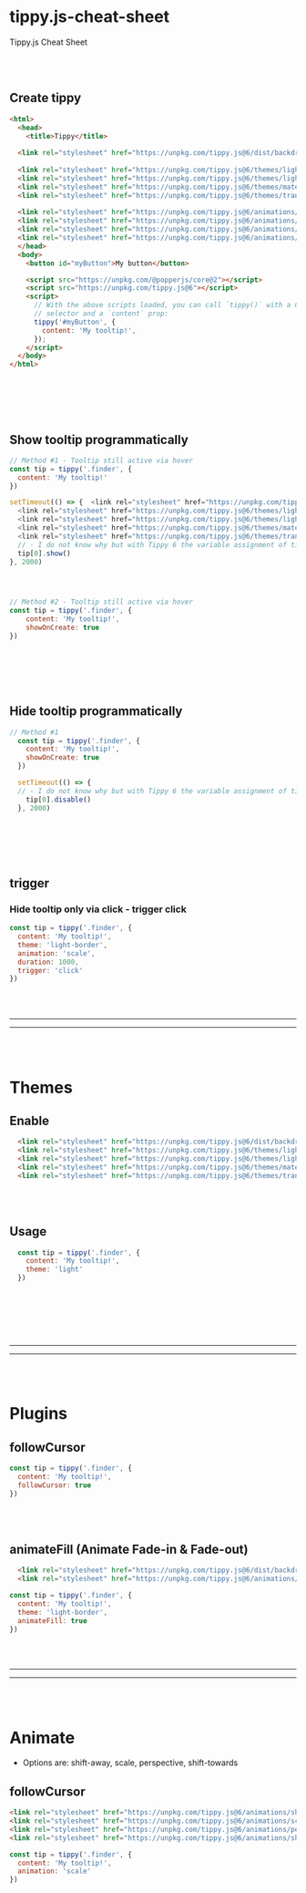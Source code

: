 # tippy.js-cheat-sheet
Tippy.js Cheat Sheet


<br><br>

## Create tippy
```html
<html>
  <head>
    <title>Tippy</title>
    
  <link rel="stylesheet" href="https://unpkg.com/tippy.js@6/dist/backdrop.css" />
    
  <link rel="stylesheet" href="https://unpkg.com/tippy.js@6/themes/light.css" />
  <link rel="stylesheet" href="https://unpkg.com/tippy.js@6/themes/light-border.css" />
  <link rel="stylesheet" href="https://unpkg.com/tippy.js@6/themes/material.css" />
  <link rel="stylesheet" href="https://unpkg.com/tippy.js@6/themes/translucent.css" />
    
  <link rel="stylesheet" href="https://unpkg.com/tippy.js@6/animations/shift-away.css" />
  <link rel="stylesheet" href="https://unpkg.com/tippy.js@6/animations/scale.css" />
  <link rel="stylesheet" href="https://unpkg.com/tippy.js@6/animations/perspective.css" />
  <link rel="stylesheet" href="https://unpkg.com/tippy.js@6/animations/shift-toward.css" />
  </head>
  <body>
    <button id="myButton">My button</button>

    <script src="https://unpkg.com/@popperjs/core@2"></script>
    <script src="https://unpkg.com/tippy.js@6"></script>
    <script>
      // With the above scripts loaded, you can call `tippy()` with a CSS
      // selector and a `content` prop:
      tippy('#myButton', {
        content: 'My tooltip!',
      });
    </script>
  </body>
</html>
```





<br><br><br><br>

## Show tooltip programmatically
```javascript
// Method #1 - Tooltip still active via hover 
const tip = tippy('.finder', {
  content: 'My tooltip!'
})

setTimeout(() => {  <link rel="stylesheet" href="https://unpkg.com/tippy.js@6/dist/backdrop.css" />
  <link rel="stylesheet" href="https://unpkg.com/tippy.js@6/themes/light.css" />
  <link rel="stylesheet" href="https://unpkg.com/tippy.js@6/themes/light-border.css" />
  <link rel="stylesheet" href="https://unpkg.com/tippy.js@6/themes/material.css" />
  <link rel="stylesheet" href="https://unpkg.com/tippy.js@6/themes/translucent.css" />
  // - I do not know why but with Tippy 6 the variable assignment of tippy() gets into an array. So we must use tip[0]
  tip[0].show()
}, 2000)




// Method #2 - Tooltip still active via hover 
const tip = tippy('.finder', {
    content: 'My tooltip!',
    showOnCreate: true
})
```


<br><br><br><br>

## Hide tooltip programmatically
```javascript
// Method #1
  const tip = tippy('.finder', {
    content: 'My tooltip!',
    showOnCreate: true
  })

  setTimeout(() => {
  // - I do not know why but with Tippy 6 the variable assignment of tippy() gets into an array. So we must use tip[0]
    tip[0].disable()
  }, 2000)
```




<br><br><br><br>

## trigger

### Hide tooltip only via click - trigger click
```javascript
const tip = tippy('.finder', {
  content: 'My tooltip!',
  theme: 'light-border',
  animation: 'scale',
  duration: 1000,
  trigger: 'click'
})
```


























<br><br>
____________________________________________________
____________________________________________________
<br><br>


# Themes

## Enable
```html
  <link rel="stylesheet" href="https://unpkg.com/tippy.js@6/dist/backdrop.css" />
  <link rel="stylesheet" href="https://unpkg.com/tippy.js@6/themes/light.css" />
  <link rel="stylesheet" href="https://unpkg.com/tippy.js@6/themes/light-border.css" />
  <link rel="stylesheet" href="https://unpkg.com/tippy.js@6/themes/material.css" />
  <link rel="stylesheet" href="https://unpkg.com/tippy.js@6/themes/translucent.css" />
```


<br><br>

## Usage
```javascript
  const tip = tippy('.finder', {
    content: 'My tooltip!',
    theme: 'light'
  })
```

<br><br>









<br><br>
____________________________________________________
____________________________________________________
<br><br>


# Plugins

## followCursor
```javascript
const tip = tippy('.finder', {
  content: 'My tooltip!',
  followCursor: true
})
```

<br><br>

## animateFill (Animate Fade-in & Fade-out)
```html
  <link rel="stylesheet" href="https://unpkg.com/tippy.js@6/dist/backdrop.css" />
  <link rel="stylesheet" href="https://unpkg.com/tippy.js@6/animations/shift-away.css" />
```

```javascript
const tip = tippy('.finder', {
  content: 'My tooltip!',
  theme: 'light-border',
  animateFill: true
})
```


















<br><br>
____________________________________________________
____________________________________________________
<br><br>


# Animate
- Options are: shift-away, scale, perspective, shift-towards

## followCursor
```html
<link rel="stylesheet" href="https://unpkg.com/tippy.js@6/animations/shift-away.css" />
<link rel="stylesheet" href="https://unpkg.com/tippy.js@6/animations/scale.css" />
<link rel="stylesheet" href="https://unpkg.com/tippy.js@6/animations/perspective.css" />
<link rel="stylesheet" href="https://unpkg.com/tippy.js@6/animations/shift-toward.css" />
```

```javascript
const tip = tippy('.finder', {
  content: 'My tooltip!',
  animation: 'scale'
})
```











  <link rel="stylesheet" href="https://unpkg.com/tippy.js@6/animations/shift-away.css" />
  <link rel="stylesheet" href="https://unpkg.com/tippy.js@6/animations/scale.css" />
  <link rel="stylesheet" href="https://unpkg.com/tippy.js@6/animations/perspective.css" />
  <link rel="stylesheet" href="https://unpkg.com/tippy.js@6/animations/shift-toward.css" />

